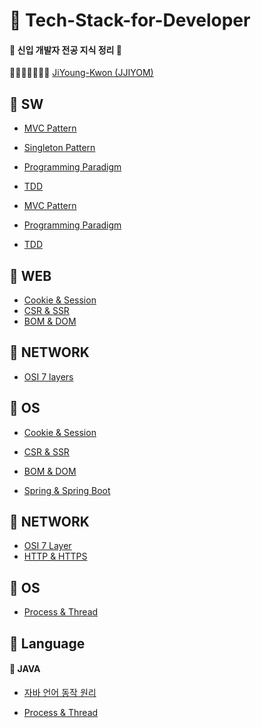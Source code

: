 # :notebook: Tech-Stack-for-Developer

####  :baby_chick: 신입 개발자 전공 지식 정리​ :baby_chick: 

📕📙📒📗📘📔📓 [JiYoung-Kwon (JJIYOM)](https://github.com/JiYoung-Kwon) 



## :pushpin: SW

* [MVC Pattern](https://github.com/JiYoung-Kwon/Tech-Stack-for-Developer/blob/main/docs/SW/%5BSW%5D%20MVC%20%ED%8C%A8%ED%84%B4.md)
* [Singleton Pattern]()
* [Programming Paradigm](https://github.com/JiYoung-Kwon/Tech-Stack-for-Developer/blob/main/docs/SW/%5BSW%5D%20%ED%94%84%EB%A1%9C%EA%B7%B8%EB%9E%98%EB%B0%8D%20%ED%8C%A8%EB%9F%AC%EB%8B%A4%EC%9E%84.md)

* [TDD]()
* [MVC Pattern](./docs/SW/%5BSW%5D%20MVC%20%ED%8C%A8%ED%84%B4.md)
* [Programming Paradigm](./docs/SW/%5BSW%5D%20%ED%94%84%EB%A1%9C%EA%B7%B8%EB%9E%98%EB%B0%8D%20%ED%8C%A8%EB%9F%AC%EB%8B%A4%EC%9E%84.md)
* [TDD](./docs/SW/%5BSW%5D%20TDD.md)

## :pushpin: WEB​

* [Cookie & Session](./docs/WEB/%5BWEB%5D%20%EC%BF%A0%ED%82%A4%EC%99%80%20%EC%84%B8%EC%85%98.md)
* [CSR & SSR](./docs/WEB/%5BWEB%5D%20CSR%EA%B3%BC%20SSR%20%EC%B0%A8%EC%9D%B4.md)
* [BOM & DOM](./docs/WEB/%5BWEB%5D%20BOM과%20DOM.md)
## :pushpin: NETWORK​

* [OSI 7 layers](./docs/NETWORK/%5BNETWORK%5D%20OSI%207계층.md)


## :pushpin: OS​

* [Cookie & Session](https://github.com/JiYoung-Kwon/Tech-Stack-for-Developer/blob/main/docs/WEB/%5BWEB%5D%20%EC%BF%A0%ED%82%A4%EC%99%80%20%EC%84%B8%EC%85%98.md)
* [CSR & SSR](https://github.com/JiYoung-Kwon/Tech-Stack-for-Developer/blob/main/docs/WEB/%5BWEB%5D%20CSR%EA%B3%BC%20SSR%20%EC%B0%A8%EC%9D%B4.md)

* [BOM & DOM]()
* [Spring & Spring Boot]()

## :pushpin: NETWORK

* [OSI 7 Layer]()
* [HTTP & HTTPS]()

## :pushpin: OS

* [Process & Thread]()

## :pushpin: Language

#### 		:green_book: JAVA

* [자바 언어 동작 원리]()

* [Process & Thread](./docs/OS/%5BOS%5D%20프로세스와%20쓰레드.md)